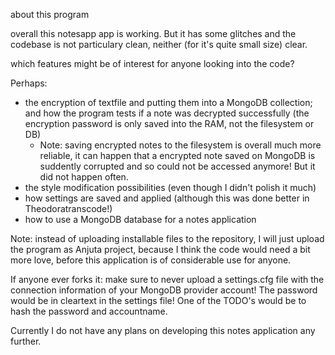 about this program

overall this notesapp app is working. But it has some glitches and the codebase 
is not particulary clean, neither (for it's quite small size) clear. 

which features might be of interest for anyone looking into the code?

Perhaps:
* the encryption of textfile and putting them into a MongoDB collection; and how
the program tests if a note was decrypted successfully (the encryption password is 
only saved into the RAM, not the filesystem or DB)
	- Note: saving encrypted notes to the filesystem is overall much more reliable,
	it can happen that a encrypted note saved on MongoDB is suddently corrupted and 
	so could not be accessed anymore! But it did not happen often.
* the style modification possibilities (even though I didn't polish it much)
* how settings are saved and applied (although this was done better in Theodoratranscode!)
* how to use a MongoDB database for a notes application

Note: instead of uploading installable files to the repository, I will just upload
the program as Anjuta project, because I think the code would need a bit more love, 
before this application is of considerable use for anyone.  

If anyone ever forks it: make sure to never upload a settings.cfg file with the 
connection information of your MongoDB provider account! The password would be in
cleartext in the settings file! 
One of the TODO's would be to hash the password and accountname. 

Currently I do not have any plans on developing this notes application any further.


